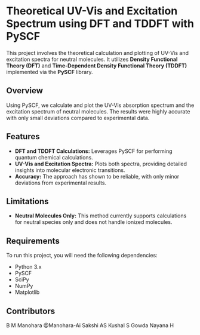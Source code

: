 # Theoretical UV-Vis and Excitation Spectrum using DFT and TDDFT with PySCF

This project involves the theoretical calculation and plotting of UV-Vis and excitation spectra for neutral molecules. It utilizes **Density Functional Theory (DFT)** and **Time-Dependent Density Functional Theory (TDDFT)** implemented via the **PySCF** library.

## Overview

Using PySCF, we calculate and plot the UV-Vis absorption spectrum and the excitation spectrum of neutral molecules. The results were highly accurate with only small deviations compared to experimental data.

## Features

- **DFT and TDDFT Calculations:** Leverages PySCF for performing quantum chemical calculations.
- **UV-Vis and Excitation Spectra:** Plots both spectra, providing detailed insights into molecular electronic transitions.
- **Accuracy:** The approach has shown to be reliable, with only minor deviations from experimental results.

## Limitations

- **Neutral Molecules Only:** This method currently supports calculations for neutral species only and does not handle ionized molecules.
  
## Requirements

To run this project, you will need the following dependencies:
- Python 3.x
- PySCF
- SciPy
- NumPy
- Matplotlib

## Contributors

B M Manohara @Manohara-Ai
Sakshi AS
Kushal S Gowda
Nayana H
